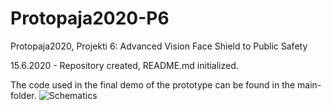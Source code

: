 # Protopaja2020-P6
 Protopaja2020, Projekti 6: Advanced Vision Face Shield to Public Safety
 
 15.6.2020 - Repository created, README.md initialized.
 
 The code used in the final demo of the prototype can be found in the main-folder.
 ![Schematics](https://imgur.com/a/swoDzyp)
